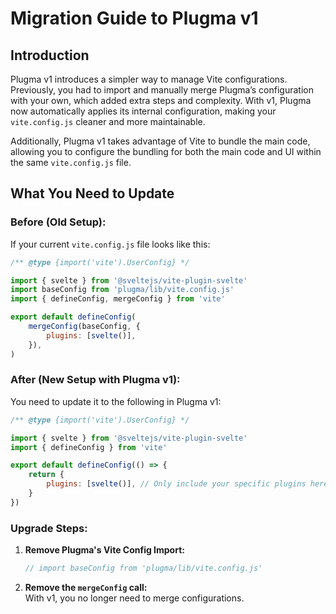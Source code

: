 # Migration Guide to Plugma v1

## Introduction

Plugma v1 introduces a simpler way to manage Vite configurations. Previously, you had to import and manually merge Plugma’s configuration with your own, which added extra steps and complexity. With v1, Plugma now automatically applies its internal configuration, making your `vite.config.js` cleaner and more maintainable.

Additionally, Plugma v1 takes advantage of Vite to bundle the main code, allowing you to configure the bundling for both the main code and UI within the same `vite.config.js` file.

## What You Need to Update

### Before (Old Setup):

If your current `vite.config.js` file looks like this:

```js
/** @type {import('vite').UserConfig} */

import { svelte } from '@sveltejs/vite-plugin-svelte'
import baseConfig from 'plugma/lib/vite.config.js'
import { defineConfig, mergeConfig } from 'vite'

export default defineConfig(
    mergeConfig(baseConfig, {
        plugins: [svelte()],
    }),
)
```

### After (New Setup with Plugma v1):

You need to update it to the following in Plugma v1:

```js
/** @type {import('vite').UserConfig} */

import { svelte } from '@sveltejs/vite-plugin-svelte'
import { defineConfig } from 'vite'

export default defineConfig(() => {
    return {
        plugins: [svelte()], // Only include your specific plugins here
    }
})
```

### Upgrade Steps:

1. **Remove Plugma's Vite Config Import:**

    ```js
    // import baseConfig from 'plugma/lib/vite.config.js'
    ```

2. **Remove the `mergeConfig` call:**  
   With v1, you no longer need to merge configurations.
